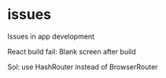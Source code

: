 # issues
Issues in app development 

React build fail:
Blank screen after build

Sol: use HashRouter instead of BrowserRouter
